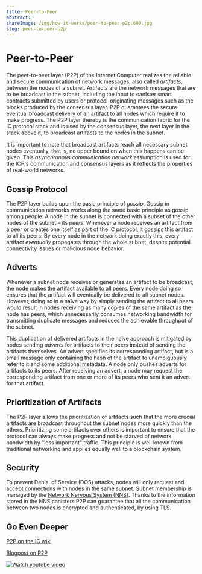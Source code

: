 ```yaml
---
title: Peer-to-Peer
abstract: 
shareImage: /img/how-it-works/peer-to-peer-p2p.600.jpg
slug: peer-to-peer-p2p
---
```


# Peer-to-Peer

The peer-to-peer layer (P2P) of the Internet Computer realizes the reliable and secure communication of network messages, also called *artifacts*, between the nodes of a subnet.
Artifacts are the network messages that are to be broadcast in the subnet, including the input to canister smart contracts submitted by users or protocol-originating messages such as the blocks produced by the consensus layer.
P2P guarantees the secure eventual broadcast delivery of an artifact to all nodes which require it to make progress.
The P2P layer thereby is the communication fabric for the IC protocol stack and is used by the consensus layer, the next layer in the stack above it, to broadcast artifacts to the nodes in the subnet.

It is important to note that broadcast artifacts reach all necessary subnet nodes eventually, that is, no upper bound on when this happens can be given.
This *asynchronous communication network* assumption is used for the ICP's communication and consensus layers as it reflects the properties of real-world networks.

## Gossip Protocol

The P2P layer builds upon the basic principle of *gossip*.
Gossip in communication networks works along the same basic principle as gossip among people: A node in the subnet is connected with a subset of the other nodes of the subnet – its *peers*.
Whenever a node receives an artifact from a peer or creates one itself as part of the IC protocol, it gossips this artifact to all its peers.
By every node in the network doing exactly this, every artifact *eventually* propagates through the whole subnet, despite potential connectivity issues or malicious node behavior.

## Adverts

Whenever a subnet node receives or generates an artifact to be broadcast, the node makes the artifact available to all peers.
Every node doing so ensures that the artifact will eventually be delivered to all subnet nodes.
However, doing so in a naïve way by simply sending the artifact to all peers would result in nodes receiving as many copies of the same artifact as the node has peers, which unnecessarily consumes networking bandwidth for transmitting duplicate messages and reduces the achievable throughput of the subnet.

This duplication of delivered artifacts in the naïve approach is mitigated by nodes sending *adverts* for artifacts to their peers instead of sending the artifacts themselves.
An advert specifies its corresponding artifact, but is a small message only containing the hash of the artifact to unambiguously refer to it and some additional metadata.
A node only pushes adverts for artifacts to its peers.
After receiving an advert, a node may request the corresponding artifact from one or more of its peers who sent it an advert for that artifact.

## Prioritization of Artifacts

The P2P layer allows the prioritization of artifacts such that the more crucial artifacts are broadcast throughout the subnet nodes more quickly than the others.
Prioritizing some artifacts over others is important to ensure that the protocol can always make progress and not be starved of network bandwidth by "less important" traffic.
This principle is well known from traditional networking and applies equally well to a blockchain system.

## Security
To prevent Denial of Service (DOS) attacks, nodes will only request and accept connections with nodes in
the same subnet. Subnet membership is managed by the [Network Nervous System (NNS)](https://internetcomputer.org/how-it-works/#Network-Nervous-System). 
Thanks to the information stored in the NNS canisters P2P can guarantee that all the communication between
two nodes is encrypted and authenticated, by using TLS. 


## Go Even Deeper

[P2P on the IC wiki](https://wiki.internetcomputer.org/wiki/IC_P2P_(peer_to_peer)_layer)

[Blogpost on P2P](https://medium.com/dfinity/secure-scalability-the-internet-computers-peer-to-peer-layer-6662d451f2cc)

[![Watch youtube video](https://i.ytimg.com/vi/HOQb0lKIy9I/maxresdefault.jpg)](https://www.youtube.com/watch?v=HOQb0lKIy9I)
